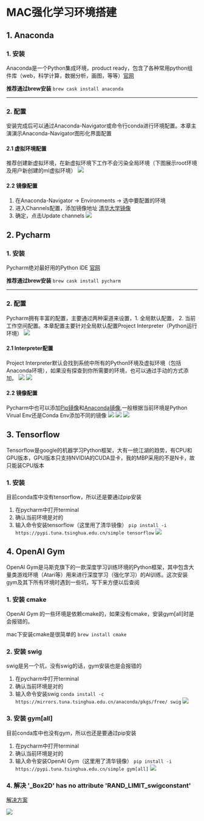 # MAC强化学习环境搭建

## 1. Anaconda
### 1. 安装
Anaconda是一个Python集成环境，product ready，包含了各种常用python组件库（web，科学计算，数据分析，画图，等等）[官网](https://www.continuum.io)

**推荐通过brew安装**
`brew cask install anaconda`

****

### 2. 配置
安装完成后可以通过Anaconda-Navigator或命令行conda进行环境配置。本章主演演示Anaconda-Navigator图形化界面配置
#### 2.1 虚拟环境配置
推荐创建新虚拟环境，在新虚拟环境下工作不会污染全局环境（下图展示root环境及用户新创建的ml虚拟环境）
![](./anaconda-nav.png)
#### 2.2 镜像配置
1. 在Anaconda-Navigator -> Environments -> 选中要配置的环境
2. 进入Channels配置，添加镜像地址 [清华大学镜像](https://mirrors.tuna.tsinghua.edu.cn/help/anaconda/)
3. 确定，点击Update channels
![](./anaconda-channel.png)

## 2. Pycharm
### 1. 安装
Pycharm绝对最好用的Python IDE [官网](http://www.jetbrains.com/pycharm/)

**推荐通过brew安装**
`brew cask install pycharm`

****

### 2. 配置
Pycharm拥有丰富的配置，主要通过两种渠道来设置，1. 全局默认配置， 2. 当前工作空间配置。本章配置主要针对全局默认配置Project Interpreter（Python运行环境）
![](./pycharm-setting.png)
#### 2.1 Interpreter配置
Project Interpreter默认会找到系统中所有的Python环境及虚拟环境（包括Anaconda环境），如果没有探查到你所需要的环境，也可以通过手动的方式添加。
![](./pycharm-env.png)
![](./pycharm-add-env.png)
#### 2.2 镜像配置
Pycharm中也可以添加[Pip镜像](https://mirrors.tuna.tsinghua.edu.cn/help/pypi/)和[Anaconda镜像](https://mirrors.tuna.tsinghua.edu.cn/help/anaconda/),一般根据当前环境是Python Virual Env还是Conda Env添加不同的镜像
![](./pycharm-mirror1.png)
![](./pycharm-mirror2.png)
![](./pycharm-mirror3.png)

## 3. Tensorflow
Tensorflow是google的机器学习Python框架，大有一统江湖的趋势，有CPU和GPU版本，GPU版本只支持NVIDIA的CUDA显卡，我的MBP采用的不是N卡，故只能装CPU版本
### 1. 安装
目前conda库中没有tensorflow，所以还是要通过pip安装

1. 在pycharm中打开terminal
2. 确认当前环境是对的
3. 输入命令安装tensorflow（这里用了清华镜像）
`pip install -i https://pypi.tuna.tsinghua.edu.cn/simple tensorflow`
![](./pycharm-tf.png)

## 4. OpenAI Gym
OpenAI Gym是马斯克旗下的一款深度学习训练环境的Python框架，其中包含大量类游戏环境（Atari等）用来进行深度学习（强化学习）的AI训练。这次安装gym及其下所有环境时遇到一些坑，写下来方便以后查阅
### 1. 安装 cmake
OpenAI Gym 的一些环境是依赖cmake的，如果没有cmake，安装gym[all]时是会报错的。

mac下安装cmake是很简单的 `brew install cmake`

### 2. 安装 swig
swig是另一个坑，没有swig的话，gym安装也是会报错的

1. 在pycharm中打开terminal
2. 确认当前环境是对的
3. 输入命令安装swig
`conda install -c https://mirrors.tuna.tsinghua.edu.cn/anaconda/pkgs/free/ swig`
![](./pycharm-swig.png)

### 3. 安装 gym[all]
目前conda库中也没有gym，所以也还是要通过pip安装

1. 在pycharm中打开terminal
2. 确认当前环境是对的
3. 输入命令安装OpenAI Gym（这里用了清华镜像）
`pip install -i https://pypi.tuna.tsinghua.edu.cn/simple gym[all]`
![](./pycharm-gym.png)

### 4. 解决 '_Box2D' has no attribute 'RAND_LIMIT_swigconstant'
[解决方案](https://github.com/openai/gym/issues/100)

![](./pycharm-box2d.png)
